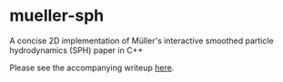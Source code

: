 # mueller-sph
A concise 2D implementation of Müller's interactive smoothed particle hydrodynamics (SPH) paper in C++

Please see the accompanying writeup [here](https://www.lucasschuermann.com/writing/implementing-sph-in-2d).

